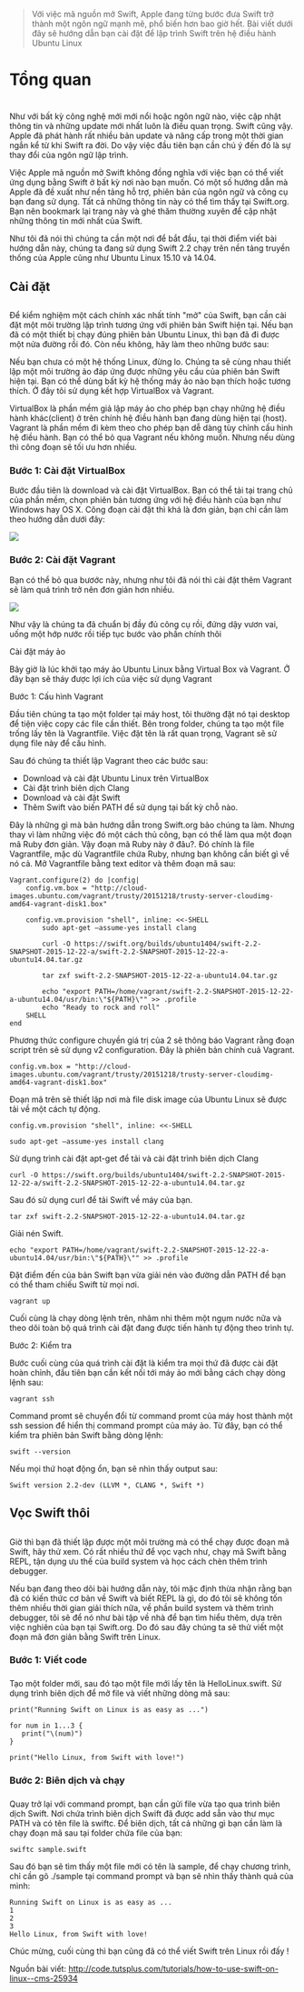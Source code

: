 > Với việc mã nguồn mở Swift, Apple đang từng bước đưa Swift trở thành một ngôn ngữ mạnh mẽ, phổ biến hơn bao giờ hết. Bài viết dưới đây sẽ hướng dẫn bạn cài đặt để lập trình Swift trên hệ điều hành Ubuntu Linux


# Tổng quan
# 
Như với bất kỳ công nghệ mới mới nổi hoặc ngôn ngữ nào, việc cập nhật thông tin và những update mới nhất luôn là điều quan trọng. Swift cũng vậy. Apple đã phát hành rất nhiều bản update và nâng cấp trong một thời gian ngắn kể từ khi Swift ra đời. Do vậy việc đầu tiên bạn cần chú ý đến đó là sự thay đổi của ngôn ngữ lập trình.

Việc Apple mã nguồn mở Swift không đồng nghĩa với việc bạn có thể viết ứng dụng bằng Swift ở bất kỳ nơi nào bạn muốn. Có một số hướng dẫn mà Apple đã đề xuất như nền tảng hỗ trợ, phiên bản của ngôn ngữ và công cụ bạn đang sử dụng. Tất cả những thông tin này có thể tìm thấy tại Swift.org. Bạn nên bookmark lại trang này và ghé thăm thường xuyên để cập nhật những thông tin mới nhất của Swift.

Như tôi đã nói thì chúng ta cần một nơi để bắt đầu, tại thời điểm viết bài hướng dẫn này, chúng ta đang sử dụng Swift 2.2 chạy trên nền tảng truyền thống của Apple cũng như Ubuntu Linux 15.10 và 14.04.


## Cài đặt
## 
Để kiểm nghiệm một cách chính xác nhất tính "mở" của Swift, bạn cần cài đặt một môi trường lập trình tương ứng với phiên bản Swift hiện tại. Nếu bạn đã có một thiết bị chạy đúng phiên bản Ubuntu Linux, thì bạn đã đi được một nửa đường rồi đó. Còn nếu không, hãy làm theo những bước sau:

Nếu bạn chưa có một hệ thống Linux, đừng lo. Chúng ta sẽ cùng nhau thiết lập một môi trường ảo đáp ứng được những yêu cầu của phiên bản  Swift hiện tại. Bạn có thể dùng bất kỳ hệ thống máy ảo nào bạn thích hoặc tương thích. Ở đây tôi sử dụng kết hợp VirtualBox và Vagrant. 

VirtualBox là phần mềm giả lập máy ảo cho phép bạn chạy những hệ điều hành khác(client) ở trên chính hệ điều hành bạn đang dùng hiện tại (host). Vagrant là phần mềm đi kèm theo cho phép bạn dễ dàng tùy chỉnh cấu hình hệ điều hành. Bạn có thể bỏ qua Vagrant nếu không muốn. Nhưng nếu dùng thì công đoạn sẽ tối ưu hơn nhiều.


### Bước 1: Cài đặt VirtualBox
Bước đầu tiên là download và cài đặt VirtualBox. Bạn có thể tải tại trang chủ của phần mềm, chọn phiên bản tương ứng với hệ điều hành của bạn như Windows hay OS X. Công đoạn cài đặt thì khá là đơn giản, bạn chỉ cần làm theo hướng dẫn dưới đây:

![](https://images.viblo.asia/d129df18-90d4-46d6-b5e2-65692a04418a.jpg)


### Bước 2: Cài đặt Vagrant

Bạn có thể bỏ qua bươớc này, nhưng như tôi đã nói thì cài đặt thêm Vagrant sẽ làm quá trình trở nên đơn giản hơn nhiều.

![](https://images.viblo.asia/03cb4b11-100f-4ef3-a75d-ff87920142d0.jpg)


Như vậy là chúng ta đã chuẩn bị đầy đủ công cụ rồi, đứng dậy vươn vai, uống một hớp nước rồi tiếp tục bước vào phần chính thôi

Cài đặt máy ảo

Bây giờ là lúc khởi tạo máy ảo Ubuntu Linux bằng Virtual Box và Vagrant. Ở đây bạn sẽ tháy được lợi ích của việc sử dụng Vagrant

Bước 1: Cấu hình Vagrant

Đầu tiên chúng ta tạo một folder tại máy host, tôi thường đặt nó tại desktop để tiện việc copy các file cần thiết. Bên trong folder, chúng ta tạo một file trống lấy tên là Vagrantfile. Việc đặt tên là rất quan trọng, Vagrant sẽ sử dụng file này để cấu hình.

Sau đó chúng ta thiết lập Vagrant theo các bước sau:

* Download và cài đặt Ubuntu Linux trên VirtualBox
* Cài đặt trình biên dịch Clang
* Download và cài đặt Swift
* Thêm Swift vào biến  PATH để sử dụng tại bất kỳ chỗ nào.

Đây là những gì mà bản hướng dẫn trong Swift.org bảo chúng ta làm. Nhưng thay vì làm những việc đó một cách thủ công, bạn có thể làm qua một đoạn mã Ruby đơn giản. Vậy đoạn mã Ruby này ở đâu?. Đó chính là file Vagrantfile, mặc dù Vagrantfile chứa Ruby, nhưng bạn không cần biết gì về nó cả. Mở Vagrantfile bằng text editor và thêm đoạn mã sau:

```
Vagrant.configure(2) do |config|
    config.vm.box = "http://cloud-images.ubuntu.com/vagrant/trusty/20151218/trusty-server-cloudimg-amd64-vagrant-disk1.box"
 
    config.vm.provision "shell", inline: <<-SHELL
        sudo apt-get —assume-yes install clang
 
        curl -O https://swift.org/builds/ubuntu1404/swift-2.2-SNAPSHOT-2015-12-22-a/swift-2.2-SNAPSHOT-2015-12-22-a-ubuntu14.04.tar.gz
 
        tar zxf swift-2.2-SNAPSHOT-2015-12-22-a-ubuntu14.04.tar.gz
 
        echo "export PATH=/home/vagrant/swift-2.2-SNAPSHOT-2015-12-22-a-ubuntu14.04/usr/bin:\"${PATH}\"" >> .profile
        echo "Ready to rock and roll"
    SHELL
end
```

Phương thức configure chuyền giá trị của 2 sẽ thông báo Vagrant rằng đoạn script trên sẽ sử dụng v2 configuration. Đây là phiên bản chính cuả Vagrant.

```
config.vm.box = "http://cloud-images.ubuntu.com/vagrant/trusty/20151218/trusty-server-cloudimg-amd64-vagrant-disk1.box"
```

Đoạn mã trên sẽ thiết lập nơi mà file disk image của Ubuntu Linux sẽ được tải về một cách tự động.


```
config.vm.provision "shell", inline: <<-SHELL
```

```
sudo apt-get —assume-yes install clang
```

Sử dụng trình cài đặt apt-get để tải và cài đặt trình biên dịch Clang

```
curl -O https://swift.org/builds/ubuntu1404/swift-2.2-SNAPSHOT-2015-12-22-a/swift-2.2-SNAPSHOT-2015-12-22-a-ubuntu14.04.tar.gz
```

Sau đó sử dụng curl để tải Swift về máy của bạn.

```
tar zxf swift-2.2-SNAPSHOT-2015-12-22-a-ubuntu14.04.tar.gz
```

Giải nén Swift.

```
echo "export PATH=/home/vagrant/swift-2.2-SNAPSHOT-2015-12-22-a-ubuntu14.04/usr/bin:\"${PATH}\"" >> .profile
```

Đặt điểm đến của bản Swift bạn vừa giải nén vào đường dẫn PATH để bạn có thể tham chiếu Swift từ mọi nơi.

```
vagrant up
```

Cuối cùng là chạy dòng lệnh trên, nhâm nhi thêm một ngụm nước nữa và theo dõi toàn bộ quá trình cài đặt đang được tiến hành tự động theo trình tự.

Bước 2: Kiểm tra

Bước cuối cùng của quá trình cài đặt là kiểm tra mọi thứ đã được cài đặt hoàn chỉnh, đầu tiên bạn cần kết nối tới máy ảo mới bằng cách chạy dòng lệnh sau:

```
vagrant ssh
```

Command promt sẽ chuyển đổi từ command promt của máy host thành một ssh session để hiển thị command prompt của máy ảo. Từ đây, bạn có thể kiểm tra phiên bản Swift bằng dòng lệnh: 

```
swift --version
```

Nếu mọi thứ hoạt động ổn, bạn sẽ nhìn thấy output sau:

```
Swift version 2.2-dev (LLVM *, CLANG *, Swift *)
```

## Vọc Swift thôi
## 
Giờ thì bạn đã thiết lập được một môi trường mà có thể chạy được đoạn mã Swift, hãy thử xem. Có rất nhiều thứ để vọc vạch như, chạy mã Swift bằng REPL, tận dụng ưu thế của build system và học cách chèn thêm trình debugger.

Nếu bạn đang theo dõi bài hướng dẫn này, tôi mặc định thừa nhận rằng bạn đã có kiến thức cơ bản về Swift và biết REPL là gì, do đó tôi sẽ không tốn thêm nhiều thời gian giải thích nữa, về phần build system và thêm trình debugger, tôi sẽ để nó như bài tập về nhà để bạn tìm hiểu thêm, dựa trên việc nghiên của bạn tại Swift.org. Do đó sau đây chúng ta sẽ thử viết một đoạn mã đơn giản bằng Swift trên Linux.

### Bước 1: Viết code
### 

Tạo một folder mới, sau đó tạo một file mới lấy tên là HelloLinux.swift. Sử dụng trình biên dịch để mở file và viết những dòng mã sau:

```
print("Running Swift on Linux is as easy as ...")
 
for num in 1...3 {
   print("\(num)")
}
 
print("Hello Linux, from Swift with love!")
```

### Bước 2: Biên dịch và chạy
### 
Quay trở lại với command prompt, bạn cần gửi file vừa tạo qua trình biên dịch Swift. Nơi chứa trình biên dịch Swift đã được add sẵn vào thư mục PATH và có tên file là swiftc. Để biên dịch, tất cả những gì bạn cần làm là chạy đoạn mã sau tại folder chứa file của bạn:

```
swiftc sample.swift
```

Sau đó bạn sẽ tìm thấy một file mới có tên là sample, để chạy chương trình, chỉ cần gõ ./sample tại command prompt và bạn sẽ nhìn thấy thành quả của mình:

```
Running Swift on Linux is as easy as ...
1
2
3
Hello Linux, from Swift with love!
```

Chúc mừng, cuối cùng thì bạn cũng đã có thể viết Swift trên Linux rồi đấy !


Nguồn bài viết: http://code.tutsplus.com/tutorials/how-to-use-swift-on-linux--cms-25934